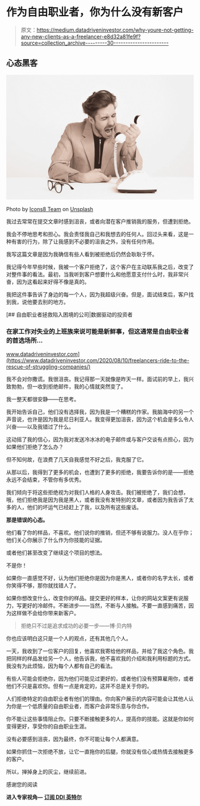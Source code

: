 # 作为自由职业者，你为什么没有新客户

> 原文：<https://medium.datadriveninvestor.com/why-youre-not-getting-any-new-clients-as-a-freelancer-e8d32a81fe9f?source=collection_archive---------30----------------------->

## 心态黑客

![](img/f6fb6029dfa21541ba3bf587bd4f24ee.png)

Photo by [Icons8 Team](https://unsplash.com/@icons8?utm_source=medium&utm_medium=referral) on [Unsplash](https://unsplash.com?utm_source=medium&utm_medium=referral)

我过去常常在提交文章时感到沮丧，或者向潜在客户推销我的服务，但遭到拒绝。

我会不停地思考和担心。我会责怪我自己和我想去的任何人。回过头来看，这是一种有害的行为，除了让我感到不必要的沮丧之外，没有任何作用。

我写这篇文章是因为我确信有些人看到被拒绝后仍然会耿耿于怀。

我记得今年早些时候，我被一个客户拒绝了，这个客户在主动联系我之后，改变了对整件事的看法。最初，当我听到客户想要什么和他愿意支付什么时，我非常兴奋，因为这看起来好得不像是真的。

我把这件事告诉了身边的每一个人，因为我超级兴奋。但是，面试结束后，客户找到我，说他要去别的地方。

[](https://www.datadriveninvestor.com/2020/08/10/freelancers-ride-to-the-rescue-of-struggling-companies/) [## 自由职业者拯救陷入困境的公司|数据驱动的投资者

### 在家工作对失业的上班族来说可能是新鲜事，但这通常是自由职业者的首选场所…

www.datadriveninvestor.com](https://www.datadriveninvestor.com/2020/08/10/freelancers-ride-to-the-rescue-of-struggling-companies/) 

我不会对你撒谎。我很沮丧。我记得那一天就像是昨天一样。面试前的早上，我兴致勃勃，但一收到拒绝邮件，我的心情就突然变了。

我一整天都很安静——在思考。

我开始告诉自己，他们没有选择我，因为我是一个糟糕的作家。我脑海中的另一个声音说，也许是因为我是尼日利亚人。我变得更加沮丧，因为这个机会是多么令人兴奋——以及我错过了什么。

这动摇了我的信心，因为我对发送冷冰冰的电子邮件或与客户交谈有点担心，因为如果他们拒绝了怎么办？

但不知何故，在浪费了几天自我感觉不好之后，我克服了它。

从那以后，我得到了更多的机会，也遭到了更多的拒绝，我要告诉你的是——拒绝永远不会结束，不管你有多优秀。

我们倾向于将这些拒绝视为对我们人格的人身攻击。我们被拒绝了，我们会想，哦，他们拒绝我是因为我是黑人，或者我没有发特别的文章，或者因为我告诉了太多的人，他们的坏运气已经赶上了我，以及所有这些废话。

**那是错误的心态。**

他们看了你的样品，不喜欢。他们说你的推销，但还不够有说服力。没人在乎你；他们关心你展示了什么作为你技能的证据。

或者他们甚至改变了继续这个项目的想法。

不是你！

如果你一直感觉不好，认为他们拒绝你是因为你是黑人，或者你的名字太长，或者你笑得不够，那你就找错人了。

如果你想改变什么，改变你的样品。提交更好的样本，让你的网站文案更有说服力，写更好的冷邮件。不断进步——当然，不断与人接触。不要一直感到痛苦，因为这样做不会给你带来新客户。

> 拒绝只不过是追求成功的必要一步——博·贝内特

你也应该明白这只是一个人的观点，还有其他几个人。

一天，我收到了一位客户的回复，他喜欢我寄给他的样品，并给了我这个角色。我把同样的样品发给另一个人，他告诉我，他不喜欢我的介绍和我利用标题的方式。我没有为此烦恼，因为每个人都有自己的看法。

有些人可能会拒绝你，因为他们可能见过更好的，或者他们没有预算雇用你，或者他们不只是喜欢你。但有一点是肯定的，这并不总是关于你的。

人们拒绝特定的自由职业者有他们的理由。你向客户展示的内容可能会让其他人认为你是一个低质量的自由职业者，而客户会非常乐意与你合作。

你不能让这些事情阻止你。只要不断接触更多的人，提高你的技能。这就是你如何变得更好，享受你的自由职业生涯。

没有必要感到沮丧，因为最终，你不可能让每个人都满意。

如果你抓住一次拒绝不放，让它一直拖你的后腿，你就没有信心或热情去接触更多的客户。

所以，掸掉身上的灰尘，继续前进。

感谢您的阅读

**进入专家视角—** [**订阅 DDI 英特尔**](https://datadriveninvestor.com/ddi-intel)